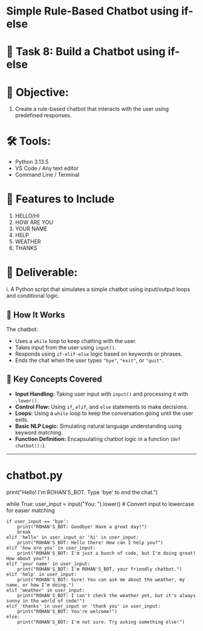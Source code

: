# Simple Rule-Based Chatbot using if-else

# 🧠 Task 8: Build a Chatbot using if-else
# 🎯 Objective:
1. Create a rule-based chatbot that interacts with the user using predefined responses.

# 🛠️ Tools:
- Python 3.13.5
- VS Code / Any text editor
- Command Line / Terminal

# 🧠 Features to Include
1. HELLO/HI
2. HOW ARE YOU
3. YOUR NAME
4. HELP
5. WEATHER
6. THANKS

# 📄 Deliverable:
i. A Python script that simulates a simple chatbot using input/output loops and conditional logic.

## 🚀 How It Works

The chatbot:
- Uses a `while` loop to keep chatting with the user.
- Takes input from the user using `input()`.
- Responds using `if-elif-else` logic based on keywords or phrases.
- Ends the chat when the user types `"bye"`, `"exit"`, or `"quit"`.

## 🧠 Key Concepts Covered

- **Input Handling:** Taking user input with `input()` and processing it with `.lower()`.
- **Control Flow:** Using `if`, `elif`, and `else` statements to make decisions.
- **Loops:** Using a `while` loop to keep the conversation going until the user exits.
- **Basic NLP Logic:** Simulating natural language understanding using keyword matching.
- **Function Definition:** Encapsulating chatbot logic in a function (`def chatbot():`).

---



# chatbot.py 

print("Hello! I'm ROHAN'S_BOT. Type 'bye' to end the chat.")

while True:
    user_input = input("You: ").lower()  # Convert input to lowercase for easier matching

    if user_input == 'bye':
        print("ROHAN'S_BOT: Goodbye! Have a great day!")
        break
    elif 'hello' in user_input or 'hi' in user_input:
        print("ROHAN'S_BOT: Hello there! How can I help you?")
    elif 'how are you' in user_input:
        print("ROHAN'S_BOT: I'm just a bunch of code, but I'm doing great! How about you?")
    elif 'your name' in user_input:
        print("ROHAN'S_BOT: I'm ROHAN'S_BOT, your friendly chatbot.")
    elif 'help' in user_input:
        print("ROHAN'S_BOT: Sure! You can ask me about the weather, my name, or how I’m doing.")
    elif 'weather' in user_input:
        print("ROHAN'S_BOT: I can't check the weather yet, but it's always sunny in the world of code!")
    elif 'thanks' in user_input or 'thank you' in user_input:
        print("ROHAN'S_BOT: You're welcome!")
    else:
        print("ROHAN'S_BOT: I'm not sure. Try asking something else!")

